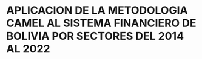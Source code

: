 # APLICACION DE LA METODOLOGIA CAMEL AL SISTEMA FINANCIERO DE BOLIVIA POR SECTORES DEL 2014 AL 2022


